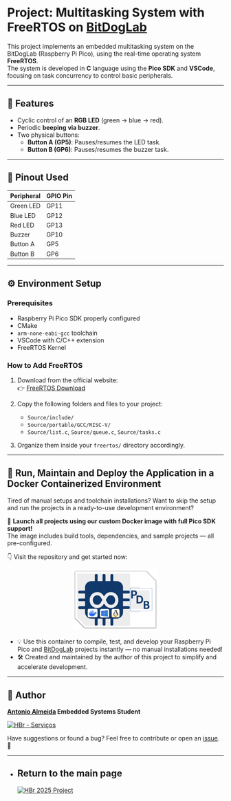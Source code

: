 # Project: Multitasking System with FreeRTOS on [BitDogLab](https://github.com/BitDogLab/BitDogLab)

This project implements an embedded multitasking system on the BitDogLab (Raspberry Pi Pico), using the real-time operating system **FreeRTOS**.  
The system is developed in **C** language using the **Pico SDK** and **VSCode**, focusing on task concurrency to control basic peripherals.

---

## 🎯 Features

- Cyclic control of an **RGB LED** (green → blue → red).
- Periodic **beeping via buzzer**.
- Two physical buttons:
  - **Button A (GP5)**: Pauses/resumes the LED task.
  - **Button B (GP6)**: Pauses/resumes the buzzer task.

---

## 📌 Pinout Used

| Peripheral    | GPIO Pin |
|---------------|-----------|
| Green LED     | GP11      |
| Blue LED      | GP12      |
| Red LED       | GP13      |
| Buzzer        | GP10      |
| Button A      | GP5       |
| Button B      | GP6       |

---

## ⚙️ Environment Setup

### Prerequisites

- Raspberry Pi Pico SDK properly configured
- CMake
- `arm-none-eabi-gcc` toolchain
- VSCode with C/C++ extension
- FreeRTOS Kernel

### How to Add FreeRTOS

1. Download from the official website:  
   👉 [FreeRTOS Download](https://www.freertos.org/Documentation/02-Kernel/01-About-the-FreeRTOS-kernel/03-Download-freeRTOS/01-DownloadFreeRTOS)

2. Copy the following folders and files to your project:
   - `Source/include/`
   - `Source/portable/GCC/RISC-V/`
   - `Source/list.c`, `Source/queue.c`, `Source/tasks.c`

3. Organize them inside your `freertos/` directory accordingly.

---

## 🐳 Run, Maintain and Deploy the Application in a Docker Containerized Environment

Tired of manual setups and toolchain installations? Want to skip the setup and run the projects in a ready-to-use development environment?

🚀 **Launch all projects using our custom Docker image with full Pico SDK support!**  
The image includes build tools, dependencies, and sample projects — all pre-configured.

👇 Visit the repository and get started now:  

<p align="center">
  <a href="https://github.com/alfecjo/rp2040-container">
    <img src="https://github.com/alfecjo/antonio_almeida_embarcatech_HBr_2025/raw/main/picodevbox.png" alt="PicoDevBox" width="200"/>
  </a>
</p>

- 💡 Use this container to compile, test, and develop your Raspberry Pi Pico and [BitDogLab](https://github.com/BitDogLab/BitDogLab) projects instantly — no manual installations needed!
- 🛠️ Created and maintained by the author of this project to simplify and accelerate development.

---

## 👤 Author
**[Antonio Almeida](https://alfecjo.github.io/) Embedded Systems Student**

[![HBr - Serviços](https://github.com/alfecjo/picodevfirmware/blob/main/project000/antonio_almeida_embarcatech_HBr_2025_fase_1/hbr.jpg)](https://hardware.org.br/servicos/)

Have suggestions or found a bug?
Feel free to contribute or open an [issue](https://github.com/alfecjo/antonio_almeida_embarcatech_HBr_2025/issues). 🚀

---

- ## Return to the main page
  [![HBr 2025 Project](https://img.shields.io/badge/HBr_2025_Project-000000?style=for-the-badge&logo=github&logoColor=white)](https://github.com/alfecjo/antonio_almeida_embarcatech_HBr_2025)
